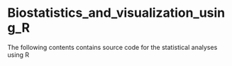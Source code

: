 # Biostatistics_and_visualization_using_R
The following contents contains source code for the statistical analyses using R
